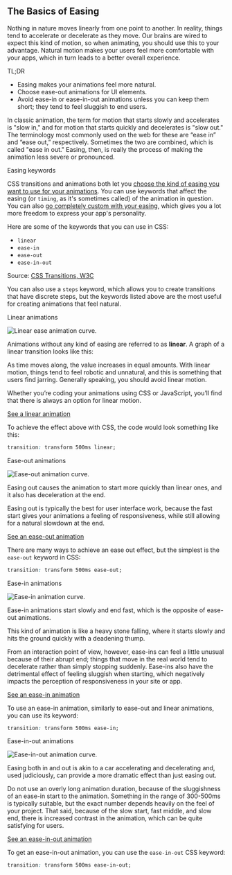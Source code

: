 ## The Basics of Easing

Nothing in nature moves linearly from one point to another. In reality, things tend to accelerate or decelerate as they move. Our brains are wired to expect this kind of motion, so when animating, you should use this to your advantage. Natural motion makes your users feel more comfortable with your apps, which in turn leads to a better overall experience.

TL;DR

- Easing makes your animations feel more natural.
- Choose ease-out animations for UI elements.
- Avoid ease-in or ease-in-out animations unless you can keep them short; they tend to feel sluggish to end users.

In classic animation, the term for motion that starts slowly and accelerates is "slow in," and for motion that starts quickly and decelerates is "slow out." The terminology most commonly used on the web for these are “ease in” and “ease out,” respectively. Sometimes the two are combined, which is called "ease in out." Easing, then, is really the process of making the animation less severe or pronounced.

Easing keywords

CSS transitions and animations both let you [choose the kind of easing you want to use for your animations](https://developers.google.com/web/fundamentals/design-and-ux/animations/choosing-the-right-easing). You can use keywords that affect the easing (or `timing`, as it's sometimes called) of the animation in question. You can also [go completely custom with your easing](https://developers.google.com/web/fundamentals/design-and-ux/animations/custom-easing), which gives you a lot more freedom to express your app's personality.

Here are some of the keywords that you can use in CSS:

- `linear`
- `ease-in`
- `ease-out`
- `ease-in-out`

Source: [CSS Transitions, W3C](http://www.w3.org/TR/css3-transitions/#transition-timing-function-property)

You can also use a `steps` keyword, which allows you to create transitions that have discrete steps, but the keywords listed above are the most useful for creating animations that feel natural.

Linear animations

![Linear ease animation curve.](./imgs/linear.png)

Animations without any kind of easing are referred to as **linear**. A graph of a linear transition looks like this:

As time moves along, the value increases in equal amounts. With linear motion, things tend to feel robotic and unnatural, and this is something that users find jarring. Generally speaking, you should avoid linear motion.

Whether you’re coding your animations using CSS or JavaScript, you’ll find that there is always an option for linear motion.

[See a linear animation](https://googlesamples.github.io/web-fundamentals/fundamentals/design-and-ux/animations/box-move-linear.html)

To achieve the effect above with CSS, the code would look something like this:

```css
transition: transform 500ms linear;
```

Ease-out animations

![Ease-out animation curve.](./imgs/ease-out.png)

Easing out causes the animation to start more quickly than linear ones, and it also has deceleration at the end.

Easing out is typically the best for user interface work, because the fast start gives your animations a feeling of responsiveness, while still allowing for a natural slowdown at the end.

[See an ease-out animation](https://googlesamples.github.io/web-fundamentals/fundamentals/design-and-ux/animations/box-move-ease-out.html)

There are many ways to achieve an ease out effect, but the simplest is the `ease-out` keyword in CSS:

```css
transition: transform 500ms ease-out;
```

Ease-in animations

![Ease-in animation curve.](./imgs/ease-in.png)

Ease-in animations start slowly and end fast, which is the opposite of ease-out animations.

This kind of animation is like a heavy stone falling, where it starts slowly and hits the ground quickly with a deadening thump.

From an interaction point of view, however, ease-ins can feel a little unusual because of their abrupt end; things that move in the real world tend to decelerate rather than simply stopping suddenly. Ease-ins also have the detrimental effect of feeling sluggish when starting, which negatively impacts the perception of responsiveness in your site or app.

[See an ease-in animation](https://googlesamples.github.io/web-fundamentals/fundamentals/design-and-ux/animations/box-move-ease-in.html)

To use an ease-in animation, similarly to ease-out and linear animations, you can use its keyword:

```css
transition: transform 500ms ease-in;
```

Ease-in-out animations

![Ease-in-out animation curve.](./imgs/ease-in-out.png)

Easing both in and out is akin to a car accelerating and decelerating and, used judiciously, can provide a more dramatic effect than just easing out.

Do not use an overly long animation duration, because of the sluggishness of an ease-in start to the animation. Something in the range of 300-500ms is typically suitable, but the exact number depends heavily on the feel of your project. That said, because of the slow start, fast middle, and slow end, there is increased contrast in the animation, which can be quite satisfying for users.

[See an ease-in-out animation](https://googlesamples.github.io/web-fundamentals/fundamentals/design-and-ux/animations/box-move-ease-in-out.html)

To get an ease-in-out animation, you can use the `ease-in-out` CSS keyword:

```css
transition: transform 500ms ease-in-out;
```